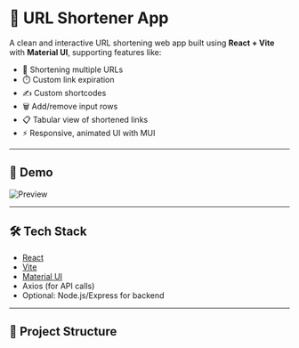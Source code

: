 # 🔗 URL Shortener App

A clean and interactive URL shortening web app built using **React + Vite** with **Material UI**, supporting features like:

- 🔗 Shortening multiple URLs
- ⏱️ Custom link expiration
- ✍️ Custom shortcodes
- 🗑️ Add/remove input rows
- 📋 Tabular view of shortened links
- ⚡ Responsive, animated UI with MUI

---

## 🚀 Demo

![Preview](https://user-images.githubusercontent.com/your-demo-gif-url.gif)

---

## 🛠️ Tech Stack

- [React](https://reactjs.org/)
- [Vite](https://vitejs.dev/)
- [Material UI](https://mui.com/)
- Axios (for API calls)
- Optional: Node.js/Express for backend

---

## 📂 Project Structure


